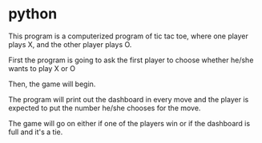 # python
This program is a computerized program of tic tac toe, where one player plays X, and the other player plays O.

First the program is going to ask the first player to choose whether he/she wants to play X or O

Then, the game will begin.

The program will print out the dashboard in every move and the player is expected to put the number he/she chooses for the move. 

The game will go on either if one of the players win or if the dashboard is full and it's a tie.
